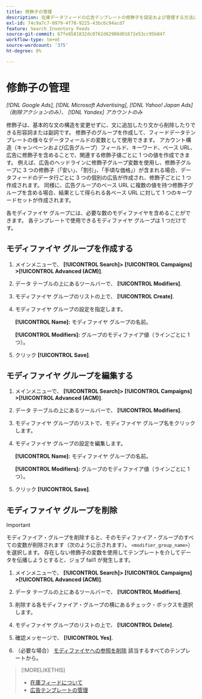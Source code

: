 ```yaml
---
title: 修飾子の管理
description: 在庫データフィードの広告テンプレートの修飾子を設定および管理する方法について説明します。
exl-id: 74c9a7c7-0979-4f78-9225-43bc6c94acd7
feature: Search Inventory Feeds
source-git-commit: 67fe8581832dc0762d62908d01672e53cc95b847
workflow-type: tm+mt
source-wordcount: '375'
ht-degree: 0%

---
```


# 修飾子の管理

*[!DNL Google Ads], [!DNL Microsoft Advertising], [!DNL Yahoo! Japan Ads] （削除アクションのみ）、 [!DNL Yandex] アカウントのみ*

修飾子は、基本的な文の構造を変更せずに、文に追加したり文から削除したりできる形容詞または副詞です。 修飾子のグループを作成して、フィードデータテンプレートの様々なデータフィールドの変数として使用できます。 アカウント構造（キャンペーンおよび広告グループ）フィールド、キーワード、ベース URL、広告に修飾子を含めることで、関連する修飾子値ごとに 1 つの値を作成できます。 例えば、広告のヘッドラインに修飾子グループ変数を使用し、修飾子グループに 3 つの修飾子（「安い」、「割引」、「手頃な価格」）が含まれる場合、データフィードのデータ行ごとに 3 つの個別の広告が作成され、修飾子ごとに 1 つ作成されます。 同様に、広告グループのベース URL に複数の値を持つ修飾子グループを含める場合、結果として得られる各ベース URL に対して 1 つのキーワードセットが作成されます。

各モディファイヤ グループには、必要な数のモディファイヤを含めることができます。 各テンプレートで使用できるモディファイヤ グループは 1 つだけです。

## モディファイヤ グループを作成する

1. メインメニューで、 **[!UICONTROL Search]> [!UICONTROL Campaigns] >[!UICONTROL Advanced (ACM)]**.

1. データ テーブルの上にあるツールバーで、 **[!UICONTROL Modifiers]**.

1. モディファイヤ グループのリストの上で、 **[!UICONTROL Create]**.

1. モディファイヤ グループの設定を指定します。

   **[!UICONTROL Name]:** モディファイヤ グループの名前。

   **[!UICONTROL Modifiers]:** グループのモディファイア値（ラインごとに 1 つ）。

1. クリック **[!UICONTROL Save]**.

## モディファイヤ グループを編集する

1. メインメニューで、 **[!UICONTROL Search]> [!UICONTROL Campaigns] >[!UICONTROL Advanced (ACM)]**.

1. データ テーブルの上にあるツールバーで、 **[!UICONTROL Modifiers]**.

1. モディファイヤ グループのリストで、モディファイヤ グループ名をクリックします。

1. モディファイヤ グループの設定を編集します。

   **[!UICONTROL Name]:** モディファイヤ グループの名前。

   **[!UICONTROL Modifiers]:** グループのモディファイア値（ラインごとに 1 つ）。

1. クリック **[!UICONTROL Save]**.

## モディファイヤ グループを削除

>[!IMPORTANT]
>
>モディファイア・グループを削除すると、そのモディファイア・グループのすべての変数が削除されます（次のように示されます）。 `<modifier_group_name>`）を選択します。 存在しない修飾子の変数を使用してテンプレートを介してデータを伝播しようとすると、ジョブ fail1 が発生します。

1. メインメニューで、 **[!UICONTROL Search]> [!UICONTROL Campaigns] >[!UICONTROL Advanced (ACM)]**.

1. データ テーブルの上にあるツールバーで、 **[!UICONTROL Modifiers]**.

1. 削除する各モディファイア・グループの横にあるチェック・ボックスを選択します。

1. モディファイヤ グループのリストの上で、 **[!UICONTROL Delete]**.

1. 確認メッセージで、 **[!UICONTROL Yes]**.

1. （必要な場合） [モディファイヤへの参照を削除](/help/search-social-commerce/campaign-management/inventory-feeds/ad-templates/ad-template-manage.md) 該当するすべてのテンプレートから。

>[!MORELIKETHIS]
>
>* [在庫フィードについて](/help/search-social-commerce/campaign-management/inventory-feeds/inventory-feeds-about.md)
>* [広告テンプレートの管理](/help/search-social-commerce/campaign-management/inventory-feeds/ad-templates/ad-template-manage.md)
